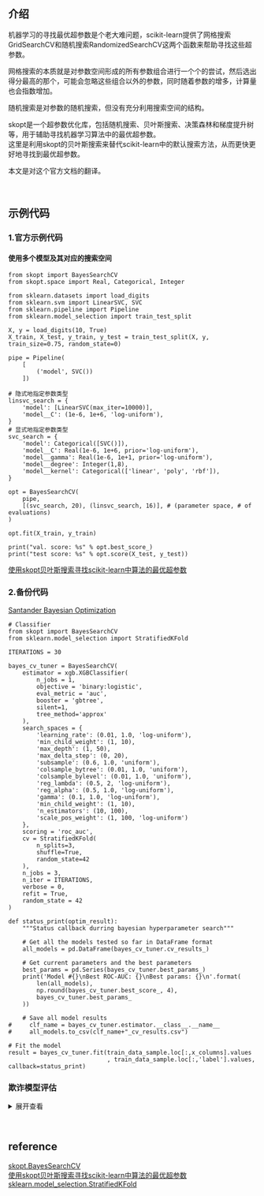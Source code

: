 ## 介绍
机器学习的寻找最优超参数是个老大难问题，scikit-learn提供了网格搜索GridSearchCV和随机搜索RandomizedSearchCV这两个函数来帮助寻找这些超参数。

网格搜索的本质就是对参数空间形成的所有参数组合进行一个个的尝试，然后选出得分最高的那个，可能会忽略这些组合以外的参数，同时随着参数的增多，计算量也会指数增加。

随机搜索是对参数的随机搜索，但没有充分利用搜索空间的结构。

skopt是一个超参数优化库，包括随机搜索、贝叶斯搜索、决策森林和梯度提升树等，用于辅助寻找机器学习算法中的最优超参数。  
这里是利用skopt的贝叶斯搜索来替代scikit-learn中的默认搜索方法，从而更快更好地寻找到最优超参数。

本文是对这个官方文档的翻译。

&nbsp;
## 示例代码
### 1.官方示例代码
#### 使用多个模型及其对应的搜索空间
```
from skopt import BayesSearchCV
from skopt.space import Real, Categorical, Integer

from sklearn.datasets import load_digits
from sklearn.svm import LinearSVC, SVC
from sklearn.pipeline import Pipeline
from sklearn.model_selection import train_test_split

X, y = load_digits(10, True)
X_train, X_test, y_train, y_test = train_test_split(X, y, train_size=0.75, random_state=0)

pipe = Pipeline(
    [
        ('model', SVC())
    ])

# 隐式地指定参数类型
linsvc_search = {
    'model': [LinearSVC(max_iter=10000)],
    'model__C': (1e-6, 1e+6, 'log-uniform'),
}
# 显式地指定参数类型
svc_search = {
    'model': Categorical([SVC()]),
    'model__C': Real(1e-6, 1e+6, prior='log-uniform'),
    'model__gamma': Real(1e-6, 1e+1, prior='log-uniform'),
    'model__degree': Integer(1,8),
    'model__kernel': Categorical(['linear', 'poly', 'rbf']),
}

opt = BayesSearchCV(
    pipe,
    [(svc_search, 20), (linsvc_search, 16)], # (parameter space, # of evaluations)
)

opt.fit(X_train, y_train)

print("val. score: %s" % opt.best_score_)
print("test score: %s" % opt.score(X_test, y_test))
```

[使用skopt贝叶斯搜索寻找scikit-learn中算法的最优超参数](https://qixinbo.info/2018/09/18/skopt/)

### 2.备份代码
[Santander Bayesian Optimization](https://www.kaggle.com/shaz13/santander-xgboost-bayesian-optimization)
```
# Classifier
from skopt import BayesSearchCV
from sklearn.model_selection import StratifiedKFold

ITERATIONS = 30

bayes_cv_tuner = BayesSearchCV(
    estimator = xgb.XGBClassifier(
        n_jobs = 1,
        objective = 'binary:logistic',
        eval_metric = 'auc',
        booster = 'gbtree',
        silent=1,
        tree_method='approx'
    ),
    search_spaces = {
        'learning_rate': (0.01, 1.0, 'log-uniform'),
        'min_child_weight': (1, 10),
        'max_depth': (1, 50),
        'max_delta_step': (0, 20),
        'subsample': (0.6, 1.0, 'uniform'),
        'colsample_bytree': (0.01, 1.0, 'uniform'),
        'colsample_bylevel': (0.01, 1.0, 'uniform'),
        'reg_lambda': (0.5, 2, 'log-uniform'),
        'reg_alpha': (0.5, 1.0, 'log-uniform'),
        'gamma': (0.1, 1.0, 'log-uniform'),
        'min_child_weight': (1, 10),
        'n_estimators': (10, 100),
        'scale_pos_weight': (1, 100, 'log-uniform')
    },    
    scoring = 'roc_auc',
    cv = StratifiedKFold(
        n_splits=3,
        shuffle=True,
        random_state=42
    ),
    n_jobs = 3,
    n_iter = ITERATIONS,   
    verbose = 0,
    refit = True,
    random_state = 42
)

def status_print(optim_result):
    """Status callback durring bayesian hyperparameter search"""
    
    # Get all the models tested so far in DataFrame format
    all_models = pd.DataFrame(bayes_cv_tuner.cv_results_)    
    
    # Get current parameters and the best parameters    
    best_params = pd.Series(bayes_cv_tuner.best_params_)
    print('Model #{}\nBest ROC-AUC: {}\nBest params: {}\n'.format(
        len(all_models),
        np.round(bayes_cv_tuner.best_score_, 4),
        bayes_cv_tuner.best_params_
    ))
    
    # Save all model results
#     clf_name = bayes_cv_tuner.estimator.__class__.__name__
#     all_models.to_csv(clf_name+"_cv_results.csv")

```
```
# Fit the model
result = bayes_cv_tuner.fit(train_data_sample.loc[:,x_columns].values
                            , train_data_sample.loc[:,'label'].values, callback=status_print)
```
### 欺诈模型评估
<details>
<summary>展开查看</summary>
<pre><code>
#AUC
pred_train = pd.DataFrame(clf.predict_proba(train_data_sample[train_data_sample.label>=0].loc[:,x_columns])[:,1]
                    , columns=["pred"])
pred = pd.DataFrame(clf.predict_proba(test_data[test_data.label>=0].loc[:,x_columns])[:,1]
                    , columns=["pred"])


#AUC
roc_train = roc_auc_score(train_data_sample[train_data_sample.label>=0]['label'], pred_train)
roc_test = roc_auc_score(test_data[test_data.label>=0]['label'], pred)
print(roc_train, roc_test)

#黑样本率
#没有使用社交变量

result = pd.concat([test_data[test_data.label>=0][['user_id','label']].reset_index()[['user_id','label']],
          pred], axis=1)

result = result.groupby(['user_id']).agg({'label':'max','pred':'max'}).reset_index()
#display(result.head(5))

cut_bin = [0,0.15,0.2,0.25,0.3,0.35,0.4,0.45,0.5,1]
#cut_bin = [0,0.2,0.3,0.35,0.4,0.45,0.5,1]
result_new = pd.concat([result,
        pd.cut(result.pred, cut_bin).rename("pred_bin")], axis=1)

res = result_new[result_new.label>=0].groupby(['pred_bin']).agg(
    {'user_id':'count','label':'sum'}).reset_index()
res.pred_bin = res.pred_bin.astype('str')
res = res.set_index("pred_bin")

res['bad_rate']=(res['label']/res['user_id']).apply(lambda x:str(round(x*100,2))+'%')
res = res.rename(columns={'user_id':'user_cnt','label':'m2+ cnt'}
                ).sort_values(['pred_bin'],ascending=False)

#累计的打扰人数和召回人数
res[['sum_user_cnt','sum_m2+ cnt']]=res[['user_cnt','m2+ cnt']].cumsum()
res['sum_bad_rate'] = (res['sum_m2+ cnt']/res['sum_user_cnt']).apply(lambda x:str(round(x*100,2))+'%')
#res.loc['Total',:]= res.sum(axis=0)
res['累计黑样本率'] = (res['sum_m2+ cnt']/res['sum_user_cnt']).apply(lambda x:str(round(x*100,2))+'%')
res['累计打扰率'] = (res['sum_user_cnt']/result_new.shape[0]).apply(lambda x:str(round(x*100,2))+'%')
res['累计召回率'] = (res['sum_m2+ cnt']/result_new.label.sum()).apply(lambda x:str(round(x*100,2))+'%')

display(res)
</code></pre>
</details>

&nbsp;
## reference
[skopt.BayesSearchCV](https://scikit-optimize.github.io/stable/modules/generated/skopt.BayesSearchCV.html)   
[使用skopt贝叶斯搜索寻找scikit-learn中算法的最优超参数](https://qixinbo.info/2018/09/18/skopt/)
[sklearn.model_selection.StratifiedKFold](https://scikit-learn.org/stable/modules/generated/sklearn.model_selection.StratifiedKFold.html)
